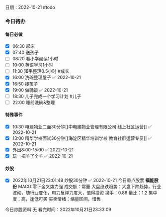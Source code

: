 日期：2022-10-21
#todo
### 今日待办
#### 每日必做
- [x] 06:30 起床
- [x] 07:40 送孩子
- [ ] 08:20 看小学阅读1小时
- [ ] 10:00 英语学习1小时
- [ ] 11:30 知乎整理0.5小时 #成长
- [x] 16:00 洗碗整理屋子 ✅ 2022-10-21
- [x] 16:50 接孩子
- [x] 19:00 做晚饭 ✅ 2022-10-21
- [ ] 18:30 儿子完成一个学习计划 #儿子
- [ ] 22:00 睡前洗碗&整理

#### 特殊事件
- [x] 10:30 电建物业二面30分钟[[中电建物业管理有限公司 线上社区运营]] ✅ 2022-10-21
- [x] 13:00 精华学校面试30分钟[[海淀区精华培训学校 教育社群运营专员]] ✅ 2022-10-21
- [x] 外出8:00-15:00 ✅ 2022-10-21
- [x] 玩一把羊了个羊 ✅ 2022-10-21

#### 炒股

- [x] 2022年10月21日23:01:48 炒股30分钟 ✅ 2022-10-21
今日重点股票
**福能股份**
MACD:零下金叉势力强
成交额：常量
大盘涨跌趋势：大盘下跌趋势，行业波动，随行业变化，电力反弹力度大，值得投资
换手：0.86
量比：1.2
集中度：高，逢低可买
买卖情绪：缩量区间，惜售

今日炒股资料
无
看完时间：2022年10月21日23:33:09


